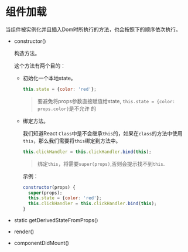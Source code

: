 # 组件加载

当组件被实例化并且插入Dom时所执行的方法，也会按照下的顺序依次执行。

* constructor()

    构造方法。

    这个方法有两个目的：

    * 初始化一个本地state。

      ```js
      this.state = {color: 'red'};
      ```
      > 要避免将props参数直接赋值给state, `this.state = {color: props.color}`是不允许 的

    * 绑定方法。

      我们知道React `Class`中是不会继承`this`的，如果在`class`的方法中使用`this`，那么我们需要将`this`绑定到方法中。

      ```js
      this.clickHandler = this.clickHandler.bind(this);
      ```
      > 绑定`this`，将需要`super(props)`,否则会提示找不到`this`.

      示例：
      
      ```js
      constructor(props) {
        super(props);
        this.state = {color: 'red'};
        this.clickHandler = this.clickHandler.bind(this);
      }
      ```

* static getDerivedStateFromProps()

* render()

* componentDidMount()